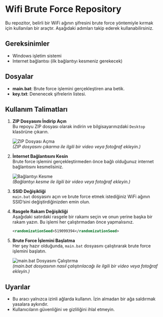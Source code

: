 
# Wifi Brute Force Repository

Bu repozitor, belirli bir WiFi ağının şifresini brute force yöntemiyle kırmak için kullanılan bir araçtır. Aşağıdaki adımları takip ederek kullanabilirsiniz.

## Gereksinimler

- Windows işletim sistemi
- Internet bağlantısı (ilk bağlantıyı kesmeniz gerekecek)

## Dosyalar

- **main.bat**: Brute force işlemini gerçekleştiren ana betik.
- **key.txt**: Denenecek şifrelerin listesi.

## Kullanım Talimatları

1. **ZIP Dosyasını İndirip Açın**  
   Bu repoyu ZIP dosyası olarak indirin ve bilgisayarınızdaki `Desktop` klasörüne çıkarın.

   ![ZIP Dosyası Açma](path/to/your/image1.jpg)  
   *(ZIP dosyasını çıkarma ile ilgili bir video veya fotoğraf ekleyin.)*

2. **İnternet Bağlantısını Kesin**  
   Brute force işlemini gerçekleştirmeden önce bağlı olduğunuz internet bağlantısını kesmelisiniz. 

   ![Bağlantıyı Kesme](path/to/your/image2.jpg)  
   *(Bağlantıyı kesme ile ilgili bir video veya fotoğraf ekleyin.)*

3. **SSID Değişikliği**  
   `main.bat` dosyasını açın ve brute force etmek istediğiniz WiFi ağının SSID’sini değiştirdiğinizden emin olun.

4. **Rasgele Rakam Değişikliği**  
   Aşağıdaki satırdaki rasgele bir rakamı seçin ve onun yerine başka bir rakam yazın. Bu işlemi her çalıştırmadan önce yapmalısınız.

   ```xml
   <randomizationSeed>519099394</randomizationSeed>
   ```

5. **Brute Force İşlemini Başlatma**  
   Her şey hazır olduğunda, `main.bat` dosyasını çalıştırarak brute force işlemini başlatın. 

   ![main.bat Dosyasını Çalıştırma](path/to/your/image3.jpg)  
   *(main.bat dosyasının nasıl çalıştırılacağı ile ilgili bir video veya fotoğraf ekleyin.)*

## Uyarılar

- Bu aracı yalnızca izinli ağlarda kullanın. İzin almadan bir ağa saldırmak yasalara aykırıdır.
- Kullanıcıların güvenliğini ve gizliliğini ihlal etmeyin.

